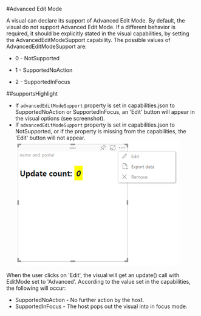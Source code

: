 #Advanced Edit Mode

A visual can declare its support of Advanced Edit Mode.
By default, the visual do not support Advanced Edit Mode.
If a different behavior is required, it should be explicitly stated in the visual capabilities, by setting the AdvancedEditModeSupport capability.
The possible values of AdvancedEditModeSupport are:

* 0 - NotSupported

* 1 - SupportedNoAction

* 2 - SupportedInFocus


##supportsHighlight

* If `advancedEditModeSupport` property is set in capabilities.json to SupportedNoAction or SupportedInFocus, an 'Edit' button will appear in the visual options (see screenshot).
* If `advancedEditModeSupport` property is set in capabilities.json to NotSupported, or if the property is missing from the capabilities, the 'Edit' button will not appear.
![Enter edit mode](images/EditMode.PNG)

When the user clicks on 'Edit', the visual will get an update() call with EditMode set to 'Advanced'.
According to the value set in the capabilities, the following will occur:
* SupportedNoAction - No further action by the host.
* SupportedInFocus - The host pops out the visual into in focus mode.
